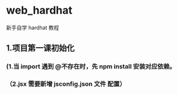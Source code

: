 # web_hardhat

新手自学 hardhat 教程

## 1.项目第一课初始化

### (1.当 import 遇到 @不存在时，先 npm install 安装对应依赖。

### （2.jsx 需要新增 jsconfig.json 文件 配置）
